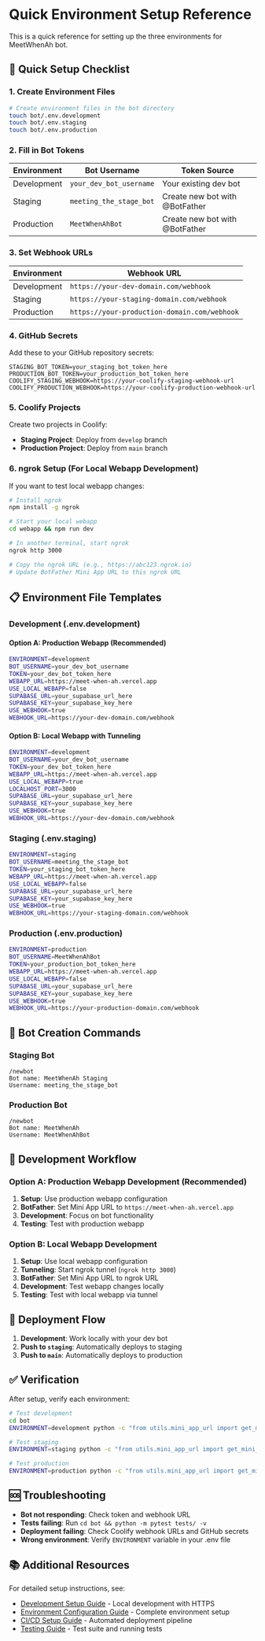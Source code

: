 # Quick Environment Setup Reference

This is a quick reference for setting up the three environments for MeetWhenAh bot.

## 🚀 Quick Setup Checklist

### 1. Create Environment Files

```bash
# Create environment files in the bot directory
touch bot/.env.development
touch bot/.env.staging
touch bot/.env.production
```

### 2. Fill in Bot Tokens

| Environment | Bot Username | Token Source |
|-------------|--------------|--------------|
| Development | `your_dev_bot_username` | Your existing dev bot |
| Staging | `meeting_the_stage_bot` | Create new bot with @BotFather |
| Production | `MeetWhenAhBot` | Create new bot with @BotFather |

### 3. Set Webhook URLs

| Environment | Webhook URL |
|-------------|-------------|
| Development | `https://your-dev-domain.com/webhook` |
| Staging | `https://your-staging-domain.com/webhook` |
| Production | `https://your-production-domain.com/webhook` |

### 4. GitHub Secrets

Add these to your GitHub repository secrets:

```
STAGING_BOT_TOKEN=your_staging_bot_token_here
PRODUCTION_BOT_TOKEN=your_production_bot_token_here
COOLIFY_STAGING_WEBHOOK=https://your-coolify-staging-webhook-url
COOLIFY_PRODUCTION_WEBHOOK=https://your-coolify-production-webhook-url
```

### 5. Coolify Projects

Create two projects in Coolify:

- **Staging Project**: Deploy from `develop` branch
- **Production Project**: Deploy from `main` branch

### 6. ngrok Setup (For Local Webapp Development)

If you want to test local webapp changes:

```bash
# Install ngrok
npm install -g ngrok

# Start your local webapp
cd webapp && npm run dev

# In another terminal, start ngrok
ngrok http 3000

# Copy the ngrok URL (e.g., https://abc123.ngrok.io)
# Update BotFather Mini App URL to this ngrok URL
```

## 📋 Environment File Templates

### Development (.env.development)

#### Option A: Production Webapp (Recommended)
```bash
ENVIRONMENT=development
BOT_USERNAME=your_dev_bot_username
TOKEN=your_dev_bot_token_here
WEBAPP_URL=https://meet-when-ah.vercel.app
USE_LOCAL_WEBAPP=false
SUPABASE_URL=your_supabase_url_here
SUPABASE_KEY=your_supabase_key_here
USE_WEBHOOK=true
WEBHOOK_URL=https://your-dev-domain.com/webhook
```

#### Option B: Local Webapp with Tunneling
```bash
ENVIRONMENT=development
BOT_USERNAME=your_dev_bot_username
TOKEN=your_dev_bot_token_here
WEBAPP_URL=https://meet-when-ah.vercel.app
USE_LOCAL_WEBAPP=true
LOCALHOST_PORT=3000
SUPABASE_URL=your_supabase_url_here
SUPABASE_KEY=your_supabase_key_here
USE_WEBHOOK=true
WEBHOOK_URL=https://your-dev-domain.com/webhook
```

### Staging (.env.staging)
```bash
ENVIRONMENT=staging
BOT_USERNAME=meeting_the_stage_bot
TOKEN=your_staging_bot_token_here
WEBAPP_URL=https://meet-when-ah.vercel.app
USE_LOCAL_WEBAPP=false
SUPABASE_URL=your_supabase_url_here
SUPABASE_KEY=your_supabase_key_here
USE_WEBHOOK=true
WEBHOOK_URL=https://your-staging-domain.com/webhook
```

### Production (.env.production)
```bash
ENVIRONMENT=production
BOT_USERNAME=MeetWhenAhBot
TOKEN=your_production_bot_token_here
WEBAPP_URL=https://meet-when-ah.vercel.app
USE_LOCAL_WEBAPP=false
SUPABASE_URL=your_supabase_url_here
SUPABASE_KEY=your_supabase_key_here
USE_WEBHOOK=true
WEBHOOK_URL=https://your-production-domain.com/webhook
```

## 🔧 Bot Creation Commands

### Staging Bot
```
/newbot
Bot name: MeetWhenAh Staging
Username: meeting_the_stage_bot
```

### Production Bot
```
/newbot
Bot name: MeetWhenAh
Username: MeetWhenAhBot
```

## 🚀 Development Workflow

### Option A: Production Webapp Development (Recommended)
1. **Setup**: Use production webapp configuration
2. **BotFather**: Set Mini App URL to `https://meet-when-ah.vercel.app`
3. **Development**: Focus on bot functionality
4. **Testing**: Test with production webapp

### Option B: Local Webapp Development
1. **Setup**: Use local webapp configuration
2. **Tunneling**: Start ngrok tunnel (`ngrok http 3000`)
3. **BotFather**: Set Mini App URL to ngrok URL
4. **Development**: Test webapp changes locally
5. **Testing**: Test with local webapp via tunnel

## 🚀 Deployment Flow

1. **Development**: Work locally with your dev bot
2. **Push to `staging`**: Automatically deploys to staging
3. **Push to `main`**: Automatically deploys to production

## ✅ Verification

After setup, verify each environment:

```bash
# Test development
cd bot
ENVIRONMENT=development python -c "from utils.mini_app_url import get_mini_app_url; print(get_mini_app_url('test'))"

# Test staging
ENVIRONMENT=staging python -c "from utils.mini_app_url import get_mini_app_url; print(get_mini_app_url('test'))"

# Test production
ENVIRONMENT=production python -c "from utils.mini_app_url import get_mini_app_url; print(get_mini_app_url('test'))"
```

## 🆘 Troubleshooting

- **Bot not responding**: Check token and webhook URL
- **Tests failing**: Run `cd bot && python -m pytest tests/ -v`
- **Deployment failing**: Check Coolify webhook URLs and GitHub secrets
- **Wrong environment**: Verify `ENVIRONMENT` variable in your .env file

## 📚 Additional Resources

For detailed setup instructions, see:
- [Development Setup Guide](./development-setup.md) - Local development with HTTPS
- [Environment Configuration Guide](./environment-configuration.md) - Complete environment setup
- [CI/CD Setup Guide](./ci-cd-setup.md) - Automated deployment pipeline
- [Testing Guide](./testing-guide.md) - Test suite and running tests
